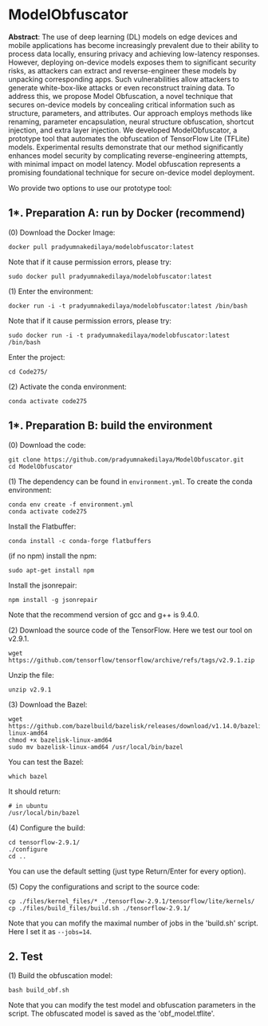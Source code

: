 # ModelObfuscator
**Abstract**:
The use of deep learning (DL) models on edge devices and mobile applications has become increasingly prevalent due to their ability to process data locally, ensuring privacy and achieving low-latency responses. However, deploying on-device models exposes them to significant security risks, as attackers can extract and reverse-engineer these models by unpacking corresponding apps. Such vulnerabilities allow attackers to generate white-box-like attacks or even reconstruct training data. To address this, we propose Model Obfuscation, a novel technique that secures on-device models by concealing critical information such as structure, parameters, and attributes. Our approach employs methods like renaming, parameter encapsulation, neural structure obfuscation, shortcut injection, and extra layer injection. We developed ModelObfuscator, a prototype tool that automates the obfuscation of TensorFlow Lite (TFLite) models. Experimental results demonstrate that our method significantly enhances model security by complicating reverse-engineering attempts, with minimal impact on model latency. Model obfuscation represents a promising foundational technique for secure on-device model deployment.

Wo provide two options to use our prototype tool:

## 1*. Preparation A: run by Docker (recommend)

(0) Download the Docker Image:

```
docker pull pradyumnakedilaya/modelobfuscator:latest
```

Note that if it cause permission errors, please try: 

```
sudo docker pull pradyumnakedilaya/modelobfuscator:latest
```

(1) Enter the environment:

```
docker run -i -t pradyumnakedilaya/modelobfuscator:latest /bin/bash
```

Note that if it cause permission errors, please try: 

```
sudo docker run -i -t pradyumnakedilaya/modelobfuscator:latest /bin/bash
```

Enter the project:

```
cd Code275/
```

(2) Activate the conda environment: 

```
conda activate code275
```

## 1*. Preparation B: build the environment

(0) Download the code:

```
git clone https://github.com/pradyumnakedilaya/ModelObfuscator.git
cd ModelObfuscator
```

(1) The dependency can be found in `environment.yml`. To create the conda environment:

```
conda env create -f environment.yml
conda activate code275
```

Install the Flatbuffer:

```
conda install -c conda-forge flatbuffers
```

(if no npm) install the npm:

```
sudo apt-get install npm
```

Install the jsonrepair:

```
npm install -g jsonrepair
```

Note that the recommend version of gcc and g++ is 9.4.0.


(2) Download the source code of the TensorFlow. Here we test our tool on v2.9.1.

```
wget https://github.com/tensorflow/tensorflow/archive/refs/tags/v2.9.1.zip
```

Unzip the file:

```
unzip v2.9.1
```

(3) Download the Bazel:

```
wget https://github.com/bazelbuild/bazelisk/releases/download/v1.14.0/bazelisk-linux-amd64
chmod +x bazelisk-linux-amd64
sudo mv bazelisk-linux-amd64 /usr/local/bin/bazel
```

You can test the Bazel:

```
which bazel
```

It should return:

```
# in ubuntu
/usr/local/bin/bazel
```

(4) Configure the build:

```
cd tensorflow-2.9.1/
./configure
cd ..
```

You can use the default setting (just type Return/Enter for every option).

(5) Copy the configurations and script to the source code:  

```
cp ./files/kernel_files/* ./tensorflow-2.9.1/tensorflow/lite/kernels/
cp ./files/build_files/build.sh ./tensorflow-2.9.1/
```

Note that you can mofify the maximal number of jobs in the 'build.sh' script. Here I set it as `--jobs=14`. 

## 2. Test

(1) Build the obfuscation model:

```
bash build_obf.sh
```

Note that you can modify the test model and obfuscation parameters in the script. The obfuscated model is saved as the 'obf_model.tflite'.
